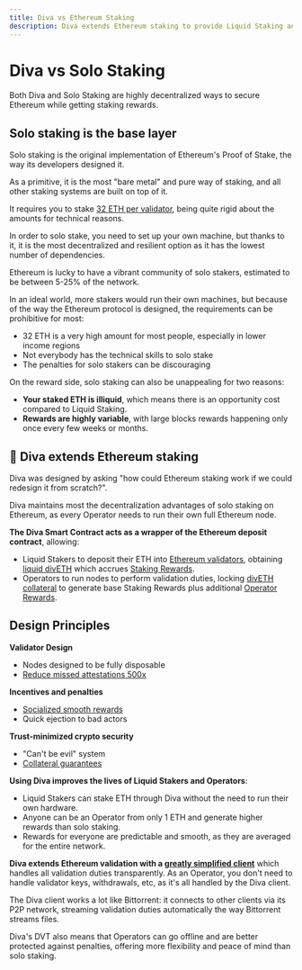 ```yaml
---
title: Diva vs Ethereum Staking
description: Diva extends Ethereum staking to provide Liquid Staking and better conditions to Operators
---
```


# Diva vs Solo Staking

Both Diva and Solo Staking are highly decentralized ways to secure Ethereum while getting staking rewards.

## Solo staking is the base layer

Solo staking is the original implementation of Ethereum's Proof of Stake, the way its developers designed it.

As a primitive, it is the most "bare metal" and pure way of staking, and all other staking systems are built on top of it.

It requires you to stake [32 ETH per validator](glossary#validator), being quite rigid about the amounts for technical reasons.

In order to solo stake, you need to set up your own machine, but thanks to it, it is the most decentralized and resilient option as it has the lowest number of dependencies.

Ethereum is lucky to have a vibrant community of solo stakers, estimated to be between 5-25% of the network.

In an ideal world, more stakers would run their own machines, but because of the way the Ethereum protocol is designed, the requirements can be prohibitive for most:

- 32 ETH is a very high amount for most people, especially in lower income regions
- Not everybody has the technical skills to solo stake
- The penalties for solo stakers can be discouraging

On the reward side, solo staking can also be unappealing for two reasons:

- **Your staked ETH is illiquid**, which means there is an opportunity cost compared to Liquid Staking.
- **Rewards are highly variable**, with large blocks rewards happening only once every few weeks or months.


## 🌱 Diva extends Ethereum staking

Diva was designed by asking "how could Ethereum staking work if we could redesign it from scratch?".

Diva maintains most the decentralization advantages of solo staking on Ethereum, as every Operator needs to run their own full Ethereum node.

**The Diva Smart Contract acts as a wrapper of the Ethereum deposit contract**, allowing:

- Liquid Stakers to deposit their ETH into [Ethereum validators](glossary#validator), obtaining [liquid divETH](lst) which accrues [Staking Rewards](staking-rewards).
- Operators to run nodes to perform validation duties, locking [divETH collateral](glossary#collateral) to generate base Staking Rewards plus additional [Operator Rewards](economics).


## Design Principles

**Validator Design**
- Nodes designed to be fully disposable
- [Reduce missed attestations 500x](dvt#key-features)

**Incentives and penalties**
- [Socialized smooth rewards](staking-rewards)
- Quick ejection to bad actors

**Trust-minimized crypto security**
- "Can't be evil" system
- [Collateral guarantees](glossary#collateral)

**Using Diva improves the lives of Liquid Stakers and Operators**:

- Liquid Stakers can stake ETH through Diva without the need to run their own hardware.
- Anyone can be an Operator from only 1 ETH and generate higher rewards than solo staking.
- Rewards for everyone are predictable and smooth, as they are averaged for the entire network.

**Diva extends Ethereum validation with a [greatly simplified client](operators)** which handles all validation duties transparently. As an Operator, you don't need to handle validator keys, withdrawals, etc, as it's all handled by the Diva client.

The Diva client works a lot like Bittorrent: it connects to other clients via its P2P network, streaming validation duties automatically the way Bittorrent streams files.

Diva's DVT also means that Operators can go offline and are better protected against penalties, offering more flexibility and peace of mind than solo staking.

